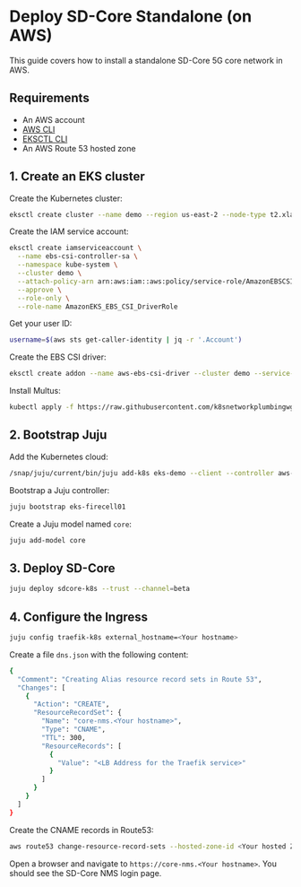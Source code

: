 # Deploy SD-Core Standalone (on AWS)

This guide covers how to install a standalone SD-Core 5G core network in AWS.

## Requirements

- An AWS account
- [AWS CLI](https://aws.amazon.com/cli/)
- [EKSCTL CLI](https://eksctl.io/)
- An AWS Route 53 hosted zone

## 1. Create an EKS cluster

Create the Kubernetes cluster:

```bash
eksctl create cluster --name demo --region us-east-2 --node-type t2.xlarge --with-oidc
```

Create the IAM service account:

```bash
eksctl create iamserviceaccount \
  --name ebs-csi-controller-sa \
  --namespace kube-system \
  --cluster demo \
  --attach-policy-arn arn:aws:iam::aws:policy/service-role/AmazonEBSCSIDriverPolicy \
  --approve \
  --role-only \
  --role-name AmazonEKS_EBS_CSI_DriverRole
```

Get your user ID:

```bash
username=$(aws sts get-caller-identity | jq -r '.Account')
```

Create the EBS CSI driver:
```bash
eksctl create addon --name aws-ebs-csi-driver --cluster demo --service-account-role-arn arn:aws:iam::$username:role/AmazonEKS_EBS_CSI_DriverRole
```

Install Multus:

```bash
kubectl apply -f https://raw.githubusercontent.com/k8snetworkplumbingwg/multus-cni/master/deployments/multus-daemonset-thick.yml
```

## 2. Bootstrap Juju

Add the Kubernetes cloud:

```bash
/snap/juju/current/bin/juju add-k8s eks-demo --client --controller aws-us-east-2
```

Bootstrap a Juju controller:

```bash
juju bootstrap eks-firecell01
```

Create a Juju model named `core`:

```bash
juju add-model core
```

## 3. Deploy SD-Core

```bash
juju deploy sdcore-k8s --trust --channel=beta
```

## 4. Configure the Ingress

```bash
juju config traefik-k8s external_hostname=<Your hostname>
```

Create a file `dns.json` with the following content:

```bash
{
  "Comment": "Creating Alias resource record sets in Route 53",
  "Changes": [
    {
      "Action": "CREATE",
      "ResourceRecordSet": {
        "Name": "core-nms.<Your hostname>",
        "Type": "CNAME",
	    "TTL": 300,
        "ResourceRecords": [
          {
            "Value": "<LB Address for the Traefik service>"
          }
        ]
      }
    }
  ]
}
```

Create the CNAME records in Route53:

```bash
aws route53 change-resource-record-sets --hosted-zone-id <Your hosted Zone ID> --change-batch  file://route53.json
```

Open a browser and navigate to `https://core-nms.<Your hostname>`. You should see the SD-Core NMS login page.
